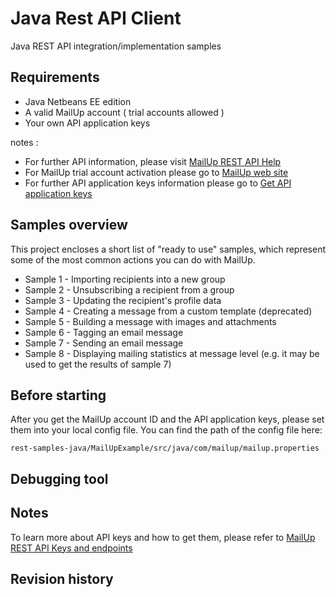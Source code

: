 Java Rest API Client 
================
Java REST API integration/implementation samples

Requirements
------------------------
* Java Netbeans EE edition
* A valid MailUp account ( trial accounts allowed )
* Your own API application keys

notes : 
* For further API information, please visit [MailUp REST API Help](http://help.mailup.com/display/mailupapi/REST+API) 
* For MailUp trial account activation please go to [MailUp web site](http://www.mailup.com/p/pc/mailup-free-trial-d44.htm)
* For further API application keys information please go to [Get API application keys](http://help.mailup.com/display/mailupapi/Get+a+Developer+Account)
  
Samples overview 
------------------------
This project encloses a short list of "ready to use" samples, which represent some of the most common actions you can do with MailUp.

* Sample 1   - Importing recipients into a new group
* Sample 2   - Unsubscribing a recipient from a group
* Sample 3   - Updating the recipient's profile data
* Sample 4   - Creating a message from a custom template (deprecated)
* Sample 5   - Building a message with images and attachments
* Sample 6   - Tagging an email message
* Sample 7   - Sending an email message
* Sample 8   - Displaying mailing statistics at message level (e.g. it may be used to get the results of sample 7)

Before starting 
------------------------
After you get the MailUp account ID and the API application keys, please set them into your local config file. You can find the path of the config file here: 
```
rest-samples-java/MailUpExample/src/java/com/mailup/mailup.properties
```   

Debugging tool 
------------------------


Notes
------------------------
To learn more about API keys and how to get them, please refer to [MailUp REST API Keys and endpoints](http://help.mailup.com/display/mailupapi/All+API+Keys+and+Endpoints+in+one+page) 

Revision history
------------------------
